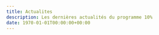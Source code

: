 ```yaml
---
title: Actualites
description: Les dernières actualités du programme 10%
date: 1970-01-01T00:00:00+00:00
---
```

